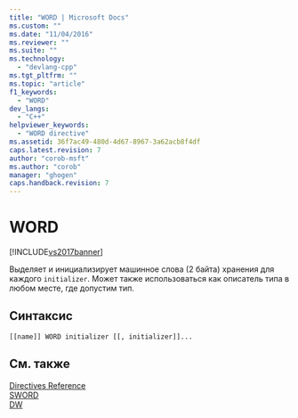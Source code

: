 ```yaml
---
title: "WORD | Microsoft Docs"
ms.custom: ""
ms.date: "11/04/2016"
ms.reviewer: ""
ms.suite: ""
ms.technology: 
  - "devlang-cpp"
ms.tgt_pltfrm: ""
ms.topic: "article"
f1_keywords: 
  - "WORD"
dev_langs: 
  - "C++"
helpviewer_keywords: 
  - "WORD directive"
ms.assetid: 36f7ac49-480d-4d67-8967-3a62acb8f4df
caps.latest.revision: 7
author: "corob-msft"
ms.author: "corob"
manager: "ghogen"
caps.handback.revision: 7
---
```

# WORD
[!INCLUDE[vs2017banner](../../assembler/inline/includes/vs2017banner.md)]

Выделяет и инициализирует машинное слова \(2 байта\) хранения для каждого `initializer`.  Может также использоваться как описатель типа в любом месте, где допустим тип.  
  
## Синтаксис  
  
```  
[[name]] WORD initializer [[, initializer]]...  
```  
  
## См. также  
 [Directives Reference](../../assembler/masm/directives-reference.md)   
 [SWORD](../Topic/SWORD.md)   
 [DW](../../assembler/masm/dw.md)